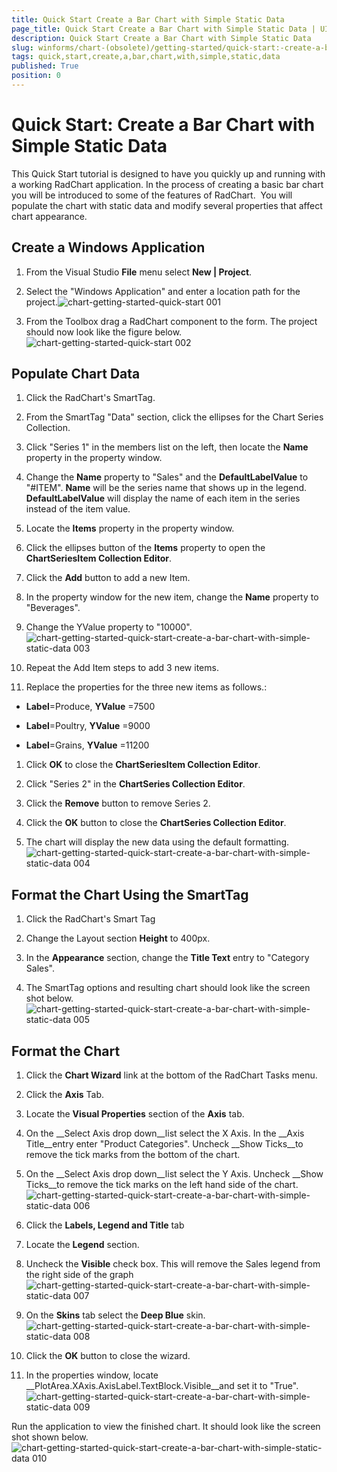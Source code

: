 ```yaml
---
title: Quick Start Create a Bar Chart with Simple Static Data
page_title: Quick Start Create a Bar Chart with Simple Static Data | UI for WinForms Documentation
description: Quick Start Create a Bar Chart with Simple Static Data
slug: winforms/chart-(obsolete)/getting-started/quick-start:-create-a-bar-chart-with-simple-static-data
tags: quick,start,create,a,bar,chart,with,simple,static,data
published: True
position: 0
---
```


# Quick Start: Create a Bar Chart with Simple Static Data



This Quick Start tutorial is designed to have you quickly up and running with a working RadChart application.
        	In the process of creating a basic bar chart you will be introduced to some of the features of RadChart. 
        	You will populate the chart with static data and modify several properties that affect chart appearance.
        

## Create a Windows Application

1. From the Visual Studio __File__ menu select __New | Project__.   

1. Select the "Windows Application" and enter a location path for the project.![chart-getting-started-quick-start 001](images/chart-getting-started-quick-start001.png)

1. From the Toolbox drag a RadChart component to the form. The project should now look like the figure below.![chart-getting-started-quick-start 002](images/chart-getting-started-quick-start002.png)

## Populate Chart Data

1. Click the RadChart's SmartTag.

1. From the SmartTag "Data" section, click the ellipses for the Chart Series Collection.

1. Click "Series 1" in the members list on the left, then locate the __Name__ property in the property window.

1. Change the __Name__ property to "Sales" and the __DefaultLabelValue__ to "#ITEM". __Name__ 
				  	will be the series name that shows up in the legend. __DefaultLabelValue__ will display the name of each item in the 
				  	series instead of the item value.
          

1. Locate the __Items__ property in the property window.

1. Click the ellipses button of the __Items__ property to open the __ChartSeriesItem Collection Editor__.

1. Click the __Add__ button to add a new Item.

1. In the property window for the new item, change the __Name__ property to "Beverages".

1. Change the YValue property to "10000".
            ![chart-getting-started-quick-start-create-a-bar-chart-with-simple-static-data 003](images/chart-getting-started-quick-start-create-a-bar-chart-with-simple-static-data003.png)

1. Repeat the Add Item steps to add 3 new items.

1. Replace the properties for the three new items as follows.:

* __Label__=Produce, __YValue__ =7500

* __Label__=Poultry, __YValue__ =9000

* __Label__=Grains, __YValue__ =11200   

1. Click __OK__ to close the __ChartSeriesItem Collection Editor__.

1. Click "Series 2" in the __ChartSeries Collection Editor__.

1. Click the __Remove__ button to remove Series 2.

1. Click the __OK__ button to close the __ChartSeries Collection Editor__.

1. The chart will display the new data using the default formatting.
          ![chart-getting-started-quick-start-create-a-bar-chart-with-simple-static-data 004](images/chart-getting-started-quick-start-create-a-bar-chart-with-simple-static-data004.png)

## Format the Chart Using the SmartTag

1. Click the RadChart's Smart Tag

1. Change the Layout section __Height__ to 400px.

1. In the __Appearance__ section, change the __Title Text__ entry to "Category Sales".

1. The SmartTag options and resulting chart should look like the screen shot below.![chart-getting-started-quick-start-create-a-bar-chart-with-simple-static-data 005](images/chart-getting-started-quick-start-create-a-bar-chart-with-simple-static-data005.png)

## Format the Chart

1. Click the __Chart Wizard__ link at the bottom of the RadChart Tasks menu.

1. Click the __Axis__ Tab.

1. Locate the __Visual Properties__ section of the __Axis__ tab.

1. On the __Select Axis drop down__list select the X Axis. In the __Axis Title__entry enter 
				  	"Product Categories". Uncheck __Show Ticks__to remove the tick marks from the bottom of the chart.

1. On the __Select Axis drop down__list select the Y Axis. Uncheck __Show Ticks__to remove the tick marks on the left hand side of the chart.
            ![chart-getting-started-quick-start-create-a-bar-chart-with-simple-static-data 006](images/chart-getting-started-quick-start-create-a-bar-chart-with-simple-static-data006.png)

1. Click the __Labels, Legend and Title__ tab

1. Locate the __Legend__ section.

1. Uncheck the __Visible__ check box. This will remove the Sales legend from the right side of the graph
            ![chart-getting-started-quick-start-create-a-bar-chart-with-simple-static-data 007](images/chart-getting-started-quick-start-create-a-bar-chart-with-simple-static-data007.png)

1. On the __Skins__ tab select the __Deep Blue__ skin.
            ![chart-getting-started-quick-start-create-a-bar-chart-with-simple-static-data 008](images/chart-getting-started-quick-start-create-a-bar-chart-with-simple-static-data008.png)

1. Click the __OK__ button to close the wizard.

1. In the properties window, locate __PlotArea.XAxis.AxisLabel.TextBlock.Visible__and set it to "True".![chart-getting-started-quick-start-create-a-bar-chart-with-simple-static-data 009](images/chart-getting-started-quick-start-create-a-bar-chart-with-simple-static-data009.png)

Run the application to view the finished chart.  It should look like the screen shot shown below. ![chart-getting-started-quick-start-create-a-bar-chart-with-simple-static-data 010](images/chart-getting-started-quick-start-create-a-bar-chart-with-simple-static-data010.png)

